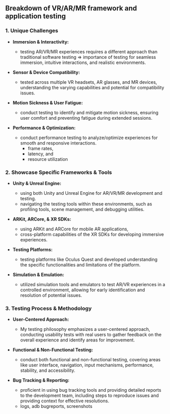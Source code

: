 ## Breakdown of VR/AR/MR framework and application testing

### 1. Unique Challenges

* **Immersion & Interactivity:**
  * testing AR/VR/MR experiences requires a different approach than traditional software testing => importance of testing for seamless immersion, intuitive interactions, and realistic environments.

* **Sensor & Device Compatibility:** 
  * tested across multiple VR headsets, AR glasses, and MR devices, understanding the varying capabilities and potential for compatibility issues.

* **Motion Sickness & User Fatigue:** 
  * conduct testing to identify and mitigate motion sickness, ensuring user comfort and preventing fatigue during extended sessions.

* **Performance & Optimization:** 
  * conduct performance testing to analyze/optimize experiences for smooth and responsive interactions.
    * frame rates,
    * latency, and
    * resource utilization 

### 2. Showcase Specific Frameworks & Tools

* **Unity & Unreal Engine:** 
  * using both Unity and Unreal Engine for AR/VR/MR development and testing. 
  * navigating the testing tools within these environments, such as profiling tools, scene management, and debugging utilities.

* **ARKit, ARCore, & XR SDKs:** 
  * using ARKit and ARCore for mobile AR applications, 
  * cross-platform capabilities of the XR SDKs for developing immersive experiences.

* **Testing Platforms:** 
  * testing platforms like Oculus Quest and developed understanding the specific functionalities and limitations of the platform.

* **Simulation & Emulation:** 
  * utilized simulation tools and emulators to test AR/VR experiences in a controlled environment, allowing for early identification and resolution of potential issues.

### 3. Testing Process & Methodology

* **User-Centered Approach:** 
  * My testing philosophy emphasizes a user-centered approach, conducting usability tests with real users to gather feedback on the overall experience and identify areas for improvement.

* **Functional & Non-Functional Testing:** 
  * conduct both functional and non-functional testing, covering areas like user interface, navigation, input mechanisms, performance, stability, and accessibility.

* **Bug Tracking & Reporting:** 
  * proficient in using bug tracking tools and providing detailed reports to the development team, including steps to reproduce issues and providing context for effective resolutions.
  * logs, adb bugreports, screenshots

